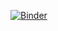 [![Binder](https://mybinder.org/badge_logo.svg)](https://mybinder.org/v2/gh/mcolahan/mole-sim/master)
